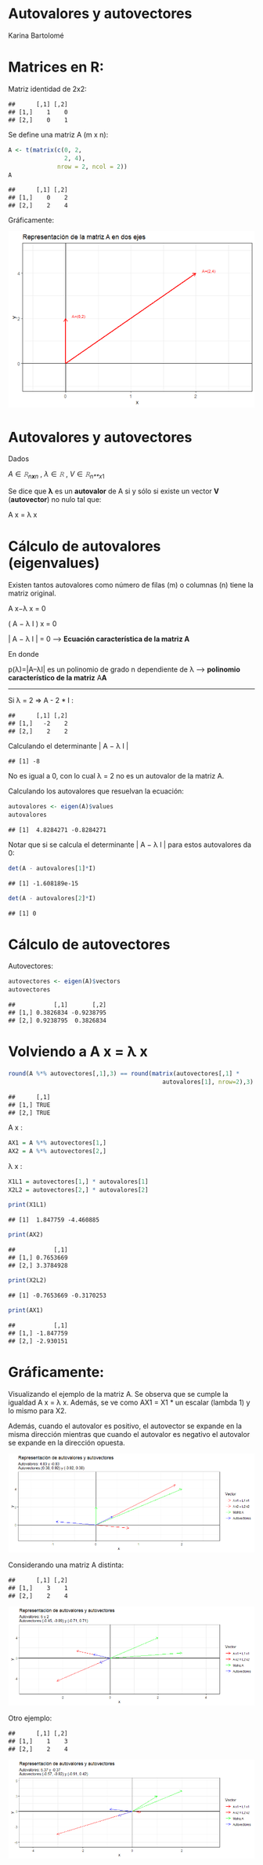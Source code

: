 Autovalores y autovectores
================
Karina Bartolomé

# Matrices en R:

Matriz identidad de 2x2:

    ##      [,1] [,2]
    ## [1,]    1    0
    ## [2,]    0    1

Se define una matriz A (m x n):

``` r
A <- t(matrix(c(0, 2, 
                2, 4), 
              nrow = 2, ncol = 2))
A
```

    ##      [,1] [,2]
    ## [1,]    0    2
    ## [2,]    2    4

Gráficamente:

![](01_autovalores_autovectores_files/figure-gfm/unnamed-chunk-4-1.png)<!-- -->

# Autovalores y autovectores

Dados

*A* ∈ *𝚁*<sub>*n**x**n*</sub> , *λ* ∈ *𝚁* , *V* ∈ *𝚁*<sub>*n**x*1</sub>

Se dice que **λ** es un **autovalor** de A si y sólo si existe un vector
**V** (**autovector**) no nulo tal que:

A x = λ x

# Cálculo de autovalores (eigenvalues)

Existen tantos autovalores como número de filas (m) o columnas (n) tiene
la matriz original.

A x−λ x = 0

( A − λ I ) x = 0

\| A − λ I \| = 0 –\> **Ecuación característica de la matriz A**

En donde

p(λ)=\|A–λI\| es un polinomio de grado n dependiente de λ –\>
**polinomio característico de la matriz** A**A**

------------------------------------------------------------------------

Si λ = 2 =\> A - 2 \* I :

    ##      [,1] [,2]
    ## [1,]   -2    2
    ## [2,]    2    2

Calculando el determinante \| A − λ I \|

    ## [1] -8

No es igual a 0, con lo cual λ = 2 no es un autovalor de la matriz A.

Calculando los autovalores que resuelvan la ecuación:

``` r
autovalores <- eigen(A)$values
autovalores
```

    ## [1]  4.8284271 -0.8284271

Notar que si se calcula el determinante \| A − λ I \| para estos
autovalores da 0:

``` r
det(A - autovalores[1]*I)
```

    ## [1] -1.608189e-15

``` r
det(A - autovalores[2]*I)
```

    ## [1] 0

# Cálculo de autovectores

Autovectores:

``` r
autovectores <- eigen(A)$vectors
autovectores
```

    ##           [,1]       [,2]
    ## [1,] 0.3826834 -0.9238795
    ## [2,] 0.9238795  0.3826834

# Volviendo a A x = λ x

``` r
round(A %*% autovectores[,1],3) == round(matrix(autovectores[,1] * 
                                            autovalores[1], nrow=2),3)
```

    ##      [,1]
    ## [1,] TRUE
    ## [2,] TRUE

A x :

``` r
AX1 = A %*% autovectores[1,]
AX2 = A %*% autovectores[2,]
```

λ x :

``` r
X1L1 = autovectores[1,] * autovalores[1]
X2L2 = autovectores[2,] * autovalores[2]
```

``` r
print(X1L1)
```

    ## [1]  1.847759 -4.460885

``` r
print(AX2)
```

    ##           [,1]
    ## [1,] 0.7653669
    ## [2,] 3.3784928

``` r
print(X2L2)
```

    ## [1] -0.7653669 -0.3170253

``` r
print(AX1)
```

    ##           [,1]
    ## [1,] -1.847759
    ## [2,] -2.930151

# Gráficamente:

Visualizando el ejemplo de la matriz A. Se observa que se cumple la
igualdad A x = λ x. Además, se ve como AX1 = X1 \* un escalar (lambda 1)
y lo mismo para X2.

Además, cuando el autovalor es positivo, el autovector se expande en la
misma dirección mientras que cuando el autovalor es negativo el
autovalor se expande en la dirección opuesta.

![](01_autovalores_autovectores_files/figure-gfm/unnamed-chunk-16-1.png)<!-- -->

Considerando una matriz A distinta:

    ##      [,1] [,2]
    ## [1,]    3    1
    ## [2,]    2    4

![](01_autovalores_autovectores_files/figure-gfm/unnamed-chunk-17-1.png)<!-- -->

Otro ejemplo:

    ##      [,1] [,2]
    ## [1,]    1    3
    ## [2,]    2    4

![](01_autovalores_autovectores_files/figure-gfm/unnamed-chunk-18-1.png)<!-- -->
